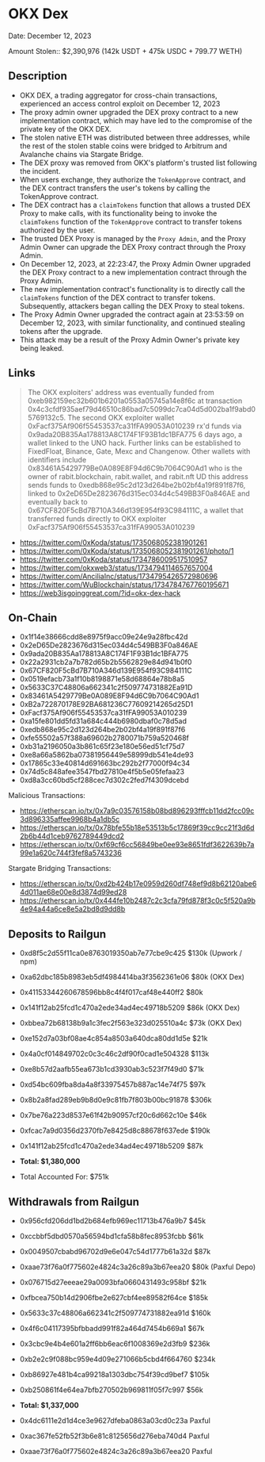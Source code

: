 # OKX Dex

Date: December 12, 2023

Amount Stolen:: $2,390,976 (142k USDT + 475k USDC + 799.77 WETH)


## Description

- OKX DEX, a trading aggregator for cross-chain transactions, experienced an access control exploit on December 12, 2023
- The proxy admin owner upgraded the DEX proxy contract to a new implementation contract, which may have led to the compromise of the private key of the OKX DEX. 
- The stolen native ETH was distributed between three addresses, while the rest of the stolen stable coins were bridged to Arbitrum and Avalanche chains via Stargate Bridge.
- The DEX proxy was removed from OKX's platform's trusted list following the incident. 
- When users exchange, they authorize the `TokenApprove` contract, and the DEX contract transfers the user's tokens by calling the TokenApprove contract.
- The DEX contract has a `claimTokens` function that allows a trusted DEX Proxy to make calls, with its functionality being to invoke the `claimTokens` function of the `TokenApprove` contract to transfer tokens authorized by the user. 
- The trusted DEX Proxy is managed by the `Proxy Admin`, and the Proxy Admin Owner can upgrade the DEX Proxy contract through the Proxy Admin. 
- On December 12, 2023, at 22:23:47, the Proxy Admin Owner upgraded the DEX Proxy contract to a new implementation contract through the Proxy Admin.
- The new implementation contract's functionality is to directly call the `claimTokens` function of the DEX contract to transfer tokens. Subsequently, attackers began calling the DEX Proxy to steal tokens. 
- The Proxy Admin Owner upgraded the contract again at 23:53:59 on December 12, 2023, with similar functionality, and continued stealing tokens after the upgrade.
- This attack may be a result of the Proxy Admin Owner's private key being leaked.


## Links

> The OKX exploiters' address was eventually funded from 0xeb982159ec32b601b6201a0553a05745a14e8f6c at transaction  0x4c3cfdf935aef79d46510c86bad7c5099dc7ca04d5d002ba1f9abd05769132c5.
> The second OKX exploiter wallet 0xFacf375Af906f55453537ca31fFA99053A010239 rx'd funds via 0x9ada20B835Aa178813A8C174F1F93B1dc1BFA775 6 days ago, a wallet linked to the UNO hack. Further links can be established to FixedFloat, Binance, Gate, Mexc and Changenow.
> Other wallets with identifiers include 0x83461A5429779Be0A089E8F94d6C9b7064C90Ad1 who is the owner of rabit.blockchain, rabit.wallet, and rabit.nft UD this address sends funds to 0xedb868e95c2d123d264be2b02bf4a19f891f87f6, linked to 0x2eD65De2823676d315ec034d4c549BB3F0a846AE and eventually back to 0x67CF820F5cBd7B710A346d139E954f93C984111C, a wallet that transferred funds directly to OKX exploiter 0xFacf375Af906f55453537ca31fFA99053A010239
- https://twitter.com/0xKoda/status/1735068052381901261
- https://twitter.com/0xKoda/status/1735068052381901261/photo/1
- https://twitter.com/0xKoda/status/1734786009517510957
- https://twitter.com/okxweb3/status/1734794114657657004
- https://twitter.com/AnciliaInc/status/1734795426572980696
- https://twitter.com/WuBlockchain/status/1734784767760195671
- https://web3isgoinggreat.com/?id=okx-dex-hack


## On-Chain

- 0x1f14e38666cdd8e8975f9acc09e24e9a28fbc42d
- 0x2eD65De2823676d315ec034d4c549BB3F0a846AE
- 0x9ada20B835Aa178813A8C174F1F93B1dc1BFA775
- 0x22a2931cb2a7b782d65b2b5562829e84d941b0f0
- 0x67CF820F5cBd7B710A346d139E954f93C984111C
- 0x0519efacb73a1f10b8198871e58d68864e78b8a5
- 0x5633C37C48806a662341c2f509774731882Ea91D
- 0x83461A5429779Be0A089E8F94d6C9b7064C90Ad1
- 0xB2a722870178E92BA681236C77609214265d25D1
- 0xFacf375Af906f55453537ca31fFA99053A010239
- 0xa15fe801dd5fd31a684c444b6980dbaf0c78d5ad
- 0xedb868e95c2d123d264be2b02bf4a19f891f87f6
- 0xfe55502a57f388a69602b2780071b759a520468f
- 0xb31a2196050a3b861c65f23e180e56ed51cf75d7
- 0xe8a66a5862ba07381956449e58999db541e4de93
- 0x17865c33e40814d691663bc292b2f77000f94c34
- 0x74d5c848afee3547fbd27810e4f5b5e05fefaa23
- 0xd8a3cc60bd5cf288cec7d302c2fed7f4309dcebd


Malicious Transactions:
- https://etherscan.io/tx/0x7a9c03576158b08bd896293fffcb11dd2fcc09c3d896335affee9968b4a1db5c
- https://etherscan.io/tx/0x78bfe55b18e53513b5c17869f39cc9cc21f3d6d2b6b44d1ceb9762789449dcd2
- https://etherscan.io/tx/0xf69cf6cc56849be0ee93e8651fdf3622639b7a99e1a620c744f3fef8a5743236


Stargate Bridging Transactions:
- https://etherscan.io/tx/0xd2b424b17e0959d260df748ef9d8b62120abe64d011ae68e00e8d3874d99ed28
- https://etherscan.io/tx/0x444fe10b2487c2c3cfa79fd878f3c0c5f520a9b4e94a44a6ce8e5a2bd8d9dd8b



## Deposits to Railgun

- 0xd8f5c2d55f11ca0e8763019350ab7e77cbe9c425 $130k (Upwork / npm)
- 0xa62dbc185b8983eb5df4984414ba3f3562361e06 $80k (OKX Dex)
- 0x41153344260678596bb8c4f4f017caf48e440ff2 $80k
- 0x141f12ab25fcd1c470a2ede34ad4ec49718b5209 $86k (OKX Dex)
- 0xbbea72b68138b9a1c3fec2f563e323d025510a4c $73k (OKX Dex)
- 0xe152d7a03bf08ae4c854a8503a640dca80dd1d5e $21k
- 0x4a0cf014849702c0c3c46c2df90f0cad1e504328 $113k
- 0xe8b57d2aafb55ea673b1cd3930ab3c523f7f49d0 $71k
- 0xd54bc609fba8da4a8f33975457b887ac14e74f75 $97k
- 0x8b2a8fad289eb9b8d0e9c81fb7f803b00bc91878 $306k
- 0x7be76a223d8537e61f42b90957cf20c6d662c10e $46k
- 0xfcac7a9d0356d2370fb7e8425d8c88678f637ede $190k
- 0x141f12ab25fcd1c470a2ede34ad4ec49718b5209 $87k
- **Total: $1,380,000**

- Total Accounted For: $751k

## Withdrawals from Railgun

- 0x956cfd206dd1bd2b684efb969ec11713b476a9b7 $45k
- 0xccbbf5dbd0570a56594bd1cfa58b8fec8953fcbb $61k
- 0x0049507cbabd96702d9e6e047c54d1777b61a32d $87k
- 0xaae73f76a0f775602e4824c3a26c89a3b67eea20 $80k (Paxful Depo)
- 0x076715d27eeeae29a0093bfa0660431493c958bf $21k
- 0xfbcea750b14d2906fbe2e627cbf4ee89582f64ce $185k
- 0x5633c37c48806a662341c2f509774731882ea91d $160k
- 0x4f6c04117395bfbbadd991f82a464d7454b669a1 $67k
- 0x3cbc9e4b4e601a2ff6bb6eac6f1008369e2d3fb9 $236k
- 0xb2e2c9f088bc959e4d09e271066b5cbd4f664760 $234k
- 0xb86927e481b4ca99218a1303dbc754f39cd9bef7 $105k
- 0xb250861f4e64ea7bfb270502b969811f05f7c997 $56k
- **Total: $1,337,000**


- 0x4dc6111e2d1d4ce3e9627dfeba0863a03cd0c23a Paxful
- 0xac367fe52fb52f3b6e81c8125656d276eba740d4 Paxful 
- 0xaae73f76a0f775602e4824c3a26c89a3b67eea20 Paxful








